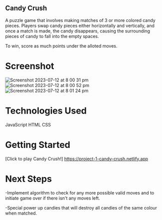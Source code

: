 ## Candy Crush

A puzzle game that involves making matches of 3 or more colored candy pieces. Players swap candy pieces either horizontally and vertically, and once a match is made, the candy disappears, causing the surrounding pieces of candy to fall into the empty spaces.

To win, score as much points under the alloted moves.

# Screenshot

![Screenshot 2023-07-12 at 8 00 31 pm](https://github.com/di-wee/Project1_Candy_Crush/assets/135717295/461bcae8-fa2d-491f-afc2-802311bd996c)
![Screenshot 2023-07-12 at 8 00 52 pm](https://github.com/di-wee/Project1_Candy_Crush/assets/135717295/70bf43cd-c99b-4d12-8fb5-4320a4c4fed1)
![Screenshot 2023-07-12 at 8 01 24 pm](https://github.com/di-wee/Project1_Candy_Crush/assets/135717295/ce6a67ef-a7f9-4e85-9d3d-fa6282eb152c)

# Technologies Used

JavaScript
HTML
CSS

# Getting Started

[Click to play Candy Crush!]
https://project-1-candy-crush.netlify.app

# Next Steps

-Implement algorithm to check for any more possible valid moves and to initiate game over if there isn't any moves left.

-Special power up candies that will destroy all candies of the same colour when matched.
